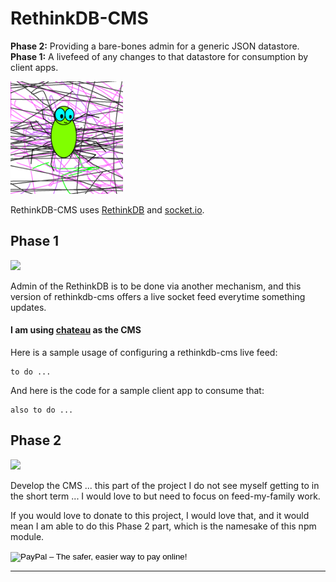 # RethinkDB-CMS



**Phase 2:** Providing a bare-bones admin for a generic JSON datastore.  
**Phase 1:** A livefeed of any changes to that datastore for consumption by client apps.     



<img src="https://raw.githubusercontent.com/krisrandall/rethinkdb-cms/master/logo.png" width="180">


RethinkDB-CMS uses [RethinkDB](https://www.rethinkdb.com/) and [socket.io](http://socket.io/). 

## Phase 1

  ![](https://img.shields.io/badge/status-work_in_progress-yellow.svg)
  
Admin of the RethinkDB is to be done via another mechanism, and this version of rethinkdb-cms offers a live socket feed everytime something updates.

#### I am using [chateau](https://github.com/neumino/chateau) as the CMS

Here is a sample usage of configuring a rethinkdb-cms live feed:

```
to do ...
```

And here is the code for a sample client app to consume that:

```
also to do ...
```



## Phase 2

  ![](https://img.shields.io/badge/status-on_hold-red.svg)
  
  
Develop the CMS ... this part of the project I do not see myself getting to in the short term ... I would love to but need to focus on feed-my-family work.

If you would love to donate to this project, I would love that, and it would mean I am able to do this Phase 2 part, which is the namesake of this npm module.


<form action="https://www.paypal.com/cgi-bin/webscr" method="post" target="_top">
<input type="hidden" name="cmd" value="_s-xclick">
<input type="hidden" name="hosted_button_id" value="VWDMDYA4GSB9N">
<input type="image" src="https://www.paypalobjects.com/en_AU/i/btn/btn_donateCC_LG.gif" border="0" name="submit" alt="PayPal – The safer, easier way to pay online!">
<img alt="" border="0" src="https://www.paypalobjects.com/en_AU/i/scr/pixel.gif" width="1" height="1">
</form>



---

